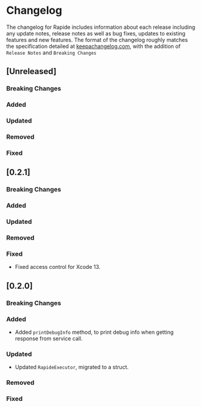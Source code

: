 # Changelog

The changelog for Rapide includes information about each release including any update notes, 
release notes as well as bug fixes, updates to existing features and new features.
The format of the changelog roughly matches the specification detailed at [keepachangelog.com](http://keepachangelog.com), with the addition of `Release Notes` and `Breaking Changes`

## [Unreleased]

### Breaking Changes

### Added

### Updated

### Removed

### Fixed

## [0.2.1]

### Breaking Changes

### Added

### Updated

### Removed

### Fixed
- Fixed access control for Xcode 13.

## [0.2.0]

### Breaking Changes

### Added
- Added `printDebugInfo` method, to print debug info when getting response from service call.
### Updated
- Updated `RapideExecutor`, migrated to a struct.
### Removed

### Fixed

